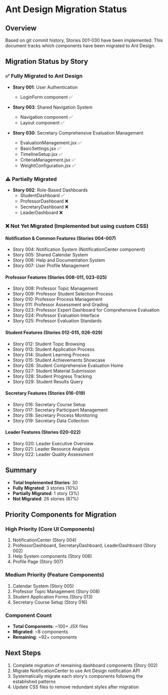 # Ant Design Migration Status

## Overview
Based on git commit history, Stories 001-030 have been implemented. This document tracks which components have been migrated to Ant Design.

## Migration Status by Story

### ✅ Fully Migrated to Ant Design
- **Story 001**: User Authentication
  - LoginForm component ✅
  
- **Story 003**: Shared Navigation System
  - Navigation component ✅
  - Layout component ✅

- **Story 030**: Secretary Comprehensive Evaluation Management
  - EvaluationManagement.jsx ✅
  - BasicSettings.jsx ✅
  - TimelineSetup.jsx ✅
  - CriteriaManagement.jsx ✅
  - WeightConfiguration.jsx ✅

### ⚠️ Partially Migrated
- **Story 002**: Role-Based Dashboards
  - StudentDashboard ✅
  - ProfessorDashboard ❌
  - SecretaryDashboard ❌
  - LeaderDashboard ❌

### ❌ Not Yet Migrated (Implemented but using custom CSS)

#### Notification & Common Features (Stories 004-007)
- Story 004: Notification System (NotificationCenter component)
- Story 005: Shared Calendar System
- Story 006: Help and Documentation System
- Story 007: User Profile Management

#### Professor Features (Stories 008-011, 023-025)
- Story 008: Professor Topic Management
- Story 009: Professor Student Selection Process
- Story 010: Professor Process Management
- Story 011: Professor Assessment and Grading
- Story 023: Professor Expert Dashboard for Comprehensive Evaluation
- Story 024: Professor Evaluation Interface
- Story 025: Professor Evaluation Standards

#### Student Features (Stories 012-015, 026-029)
- Story 012: Student Topic Browsing
- Story 013: Student Application Process
- Story 014: Student Learning Process
- Story 015: Student Achievements Showcase
- Story 026: Student Comprehensive Evaluation Home
- Story 027: Student Material Submission
- Story 028: Student Progress Tracking
- Story 029: Student Results Query

#### Secretary Features (Stories 016-019)
- Story 016: Secretary Course Setup
- Story 017: Secretary Participant Management
- Story 018: Secretary Process Monitoring
- Story 019: Secretary Data Collection

#### Leader Features (Stories 020-022)
- Story 020: Leader Executive Overview
- Story 021: Leader Resource Analysis
- Story 022: Leader Quality Assessment

## Summary

- **Total Implemented Stories**: 30
- **Fully Migrated**: 3 stories (10%)
- **Partially Migrated**: 1 story (3%)
- **Not Migrated**: 26 stories (87%)

## Priority Components for Migration

### High Priority (Core UI Components)
1. NotificationCenter (Story 004)
2. ProfessorDashboard, SecretaryDashboard, LeaderDashboard (Story 002)
3. Help System components (Story 006)
4. Profile Page (Story 007)

### Medium Priority (Feature Components)
1. Calendar System (Story 005)
2. Professor Topic Management (Story 008)
3. Student Application Forms (Story 013)
4. Secretary Course Setup (Story 016)

### Component Count
- **Total Components**: ~100+ JSX files
- **Migrated**: ~8 components
- **Remaining**: ~92+ components

## Next Steps
1. Complete migration of remaining dashboard components (Story 002)
2. Migrate NotificationCenter to use Ant Design notification API
3. Systematically migrate each story's components following the established patterns
4. Update CSS files to remove redundant styles after migration